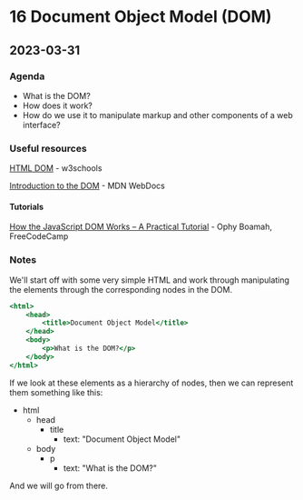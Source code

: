# 16 Document Object Model (DOM)

## 2023-03-31

### Agenda

- What is the DOM?
- How does it work?
- How do we use it to manipulate markup and other components of a web interface?

### Useful resources

[HTML DOM](https://www.w3schools.com/js/js_htmldom.asp) - w3schools

[Introduction to the DOM](https://developer.mozilla.org/en-US/docs/Web/API/Document_Object_Model/Introduction) - MDN WebDocs

#### Tutorials

[How the JavaScript DOM Works – A Practical Tutorial](freecodecamp.org/news/the-javascript-dom-a-practical-tutorial/) - Ophy Boamah, FreeCodeCamp

### Notes

We'll start off with some very simple HTML and work through manipulating the elements through the corresponding nodes in the DOM. 

```index.html
<html>
    <head>
        <title>Document Object Model</title>
    </head>
    <body>
        <p>What is the DOM?</p>
    </body>
</html>
```

If we look at these elements as a hierarchy of nodes, then we can represent them something like this:

- html
    - head
        - title
            - text: "Document Object Model"
    - body
        - p
            - text: "What is the DOM?"

And we will go from there.

